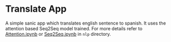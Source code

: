 # Translate App

A simple sanic app which translates english sentence to spanish. It uses the attention based Seq2Seq model trained. For more details refer to [Attention.ipynb](https://github.com/adimyth/interesting_stuff/blob/master/nlp/Attention.ipynb) or [Seq2Seq.ipynb](https://github.com/adimyth/interesting_stuff/blob/master/nlp/Seq2Seq.ipynb) in `nlp` directory.
